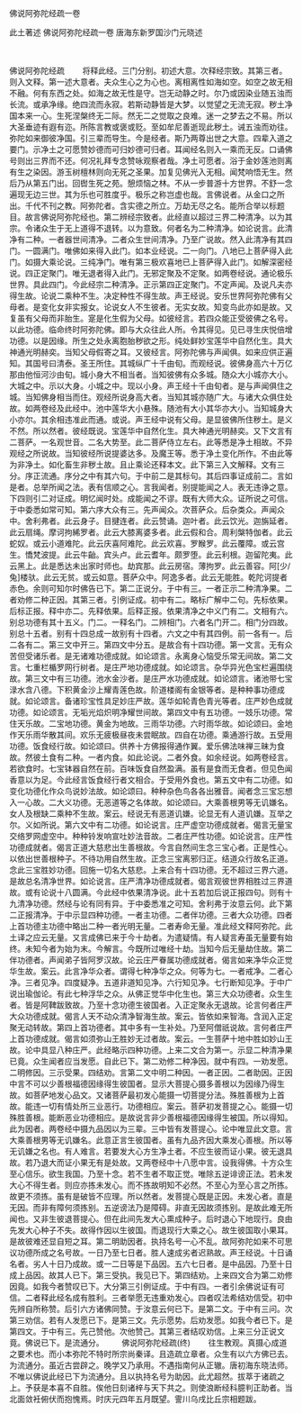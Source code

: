 佛说阿弥陀经疏一卷


此土著述
佛说阿弥陀经疏一卷
唐海东新罗国沙门元晓述


　　

佛说阿弥陀经疏
　　将释此经。三门分别。初述大意。次释经宗致。其第三者。则入文释。第一述大意者。夫众生心之为心也。离相离性如海如空。如空之故无相不融。何有东西之处。如海之故无性是守。岂无动静之时。尔乃或因染业随五浊而长流。或承净缘。绝四流而永寂。若斯动静皆是大梦。以觉望之无流无寂。秽土净国本来一心。生死涅槃终无二际。然无二之觉取之良难。迷一之梦去之不易。所以大圣垂迹有遐有迩。所陈言教或褒或贬。至如牟尼善逝现此秽土。诫五浊而劝往。弥陀如来御彼净国。引三辈而导生。今是经者。斯乃两尊出世之大意。四辈入道之要门。示净土之可愿赞妙德而可归妙德可归者。耳闻经名则入一乘而无反。口诵佛号则出三界而不还。何况礼拜专念赞咏观察者哉。净土可愿者。浴于金妙莲池则离有生之染因。游玉树檀林则向无死之圣果。加复见佛光入无相。闻梵响悟无生。然后乃从第五门出。回辔生死之苑。憩烦恼之林。不从一步普游十方世界。不舒一念遍现无边三世。其为乐也可胜度乎。极乐之称岂虚也哉。言佛说者。从金口之所出。千代不刊之教。阿弥陀者。含实德之所立。万劫无尽之名。能所合举以标题目。故言佛说阿弥陀经也。第二辨经宗致者。此经直以超过三界二种清净。以为其宗。令诸众生于无上道得不退转。以为意致。何者名为二种清净。如论说言。此清净有二种。一者器世间清净。二者众生世间清净。乃至广说故。然入此清净有其四门。一圆满门。唯佛如来得入此门。如本业经说。二一向门。八地已上菩萨得入此门。如摄大乘论说。三纯净门。唯有第三极欢喜地已上菩萨得入此门。如解深密经说。四正定聚门。唯无退者得入此门。无邪定聚及不定聚。如两卷经说。通论极乐世界。具此四门。今此经宗二种清净。正示第四正定聚门。不定声闻。及说凡夫亦得生故。论说二乘种不生。决定种性不得生故。声王经说。安乐世界阿弥陀佛有父母者。是变化女非实报女。论说女人不生彼者。无实女故。知变鸟此亦如是故。又复虽有父母而非胎生。寔是化生假为父母。如彼经言。若四众能正受彼佛之名号。以此功德。临命终时阿弥陀佛。即与大众往此人所。令其得见。见已寻生庆悦倍增功德。以是因缘。所生之处永离胞胎秽欲之形。纯处鲜妙宝莲华中自然化生。具大神通光明赫奕。当知父母假寄之耳。又彼经言。阿弥陀佛与声闻俱。如来应供正遍知。其国号曰清泰。圣王所住。其城纵广十千由旬。而观经说。彼佛身高六十万亿那由他恒河沙由旬。城小身大不相当者。当知彼佛有众多城。随众大小城亦大小。大城之中。示以大身。小城之中。现以小身。声王经十千由旬者。是与声闻俱住之城。当知佛身相当而住。观经所说身高大者。当知其城亦随广大。与诸大众俱住处故。如两卷经及此经中。池中莲华大小悬殊。随池有大小其华亦大小。当知城身大小亦尔。其余相违准此而通。或说。声王经中说有父母。是显彼佛所住秽土。是义不然。所以然者。彼经既说。宝莲华中自然化生。具大神通光明赫奕。又下文言有二菩萨。一名观世音。二名大势至。此二菩萨侍立左右。此等悉是净土相故。不异观经之所说故。当知彼经所说提婆达多。及魔王等。悉于净土变化所作。不由此等为非净土。如化畜生非秽土故。且止乘论还释本文。此下第三入文解释。文有三分。序正流通。序分之中有其六句。于中前二是其标句。其后四事证成前二。言如是者。总举所闻之法。表有信顺之心。言我闻者。别提能闻之人。表无违诤之意。下四则引二对证成。明忆闻时处。成能闻之不谬。既有大师大众。证所说之可信。于中委悉如常可知。第六序大众有三。先声闻众。次菩萨众。后杂类众。声闻众中。舍利弗者。此云身子。目揵连者。此云赞诵。迦叶者。此云饮光。迦旃延者。此云扇绳。摩诃拘絺罗者。此云大膝离婆多者。此云假和合。周利槃特伽者。此云蛇奴。或云小道难陀。此云庆喜阿难陀。此云欢喜。罗睺罗。此云覆障。或云宫生。憍梵波提。此云牛齝。宾头卢。此云耆年。颇罗堕。此云利根。迦留陀夷。此云黑上。此是悉达未出家时师也。劫宾那。此云房宿。薄拘罗。此云善容。阿[少/兔]楼驮。此云无贫。或云如意。菩萨众中。阿逸多者。此云无能胜。乾陀诃提者赤色。余则可知尔时佛告已下。第二正说分。于中有三。一者正示二种清净果。二者劝修二种正因。其第三者。引例证成。初中有二。略标广解中二句。先标依果。后标正报。释中亦二。先释依果。后释正报。依果清净之中义门有二。文相有六。别总功德有其十五义。门二。一释名门。二辨相门。六者名门开二。相门分四故。别总十五者。别有十四总成一故别有十四者。六文之中有其四例。前一各有一。后二各有二。第三文中开三。第四文中分五。是故合有十四功德。第一文言。无有众苦但受诸乐者。是无诸难功德成就。如论颂言。永离身心恼受乐常无间故。第二文言。七重栏楯罗网行树者。是庄严地功德成就。如论颂言。杂华异光色宝栏遍围绕故。第三文中有三功德。池水金沙者。是庄严水功德成就。如论颂言。诸池带七宝渌水含八德。下积黄金沙上耀青莲色故。阶道楼阁有金银等者。是种种事功德成就。如论颂言。备诸珍宝性具足妙庄严故。莲华如轮青色青光等者。庄严妙色成就功德。如论颂言。无垢光焰炽明净耀世间故。第四文中有五功德。一妓乐功德。常住天乐故。二宝地功德。黄金为地故。三雨华功德。六时雨华故。如论颂曰。金地作天乐雨华散其间。欢乐无疲极昼夜未尝眠故。四自在功德。乘通游行故。五受用功德。饭食经行故。如论颂曰。供养十方佛报得通作翼。爱乐佛法味禅三昧为食故。然彼土食有二种。一者内食。如此论说。二者外食。如余经说。如两卷经言。若欲食时。七宝钵器自然在前。百味饭食自然盈满。虽有是食而无食者。但见色闻香意以为足。今此经言饭食经行者文相合。于受用外食也。第五文中有二功德。如变化功德化作众鸟说妙法故。如论颂曰。种种杂色鸟各各出雅音。闻者念三宝忘想入一心故。二大义功德。无恶道等之名体故。如论颂曰。大乘善根男等无讥嫌名。女人及根缺二乘种不生故。案云。经说无有恶道讥嫌。论显无有人道讥嫌。互举之尔。义如所说。第六文中有二功德。如论说言。庄严虚空功德成就者。偈言无量宝交络罗网虚空中。种种铃发响宣吐妙法音故。二者庄严性功德。如论说言。庄严性功德成就者。偈言正道大慈悲出生善根故。今言自然间生念三宝心者。正是性心。以依出世善根种子。不待功用自然生故。正念三宝离邪归正。结道众行故名正道。念此三宝胜妙功德。回施一切名大慈悲。上来合有十四功德。无不超过三界六道。是故总名清净世界。如论说言。庄严清净功德成就者。偈言观彼世界相胜过三界道故。或有论说十八圆满。今此经中依果清净说。此十五若加后说正报四句。则有十九清净功德。然经与论有同有异。于中委悉准之可知。舍利弗于汝意云何。此下第二正报清净。于中示显四种功德。一者主功德。二者伴功德。三者大众功德。四者上首功德主功德中略出二种一者光明无量。二者寿命无量。准此经文释阿弥陀。此土译之应云无量。又言成佛已来于今十劫者。为遣疑情。有人疑言寿虽无量要有始终。未知今者为始为末。今解言。今既所过唯经十劫。当知今后无量劫住故。第二伴功德者。声闻弟子皆阿罗汉故。论云庄严眷属功德成就者。偈言如来净华众正觉华生故。案云。此言净华众者。谓得七种净华之众。何等为七。一者戒净。二者心净。三者见净。四度疑净。五道非道知见净。六行知见净。七行断知见净。于中广说出瑜伽论。有此七种浮华之众。从佛正觉华中化生也。第三大众功德者。众生生者。皆是阿鞞跋致故。乃至十念功德生彼国者。入正定聚永无退故。论言何者庄严大众功德成就。偈言人天不动众清净智海生故。案云。皆依如来智海。含润入正定聚无动转故。第四上首功德者。其中多有一生补处。乃至阿僧祇说故。言何者庄严上首功德成就。偈言如须弥山王胜妙无过者故。案云。一生菩萨十地中胜如妙山王故。论中具显八种庄严。此经略示四种功德。上来二文合为第一。示显二种清净果已竟。众生闻者应当发愿。自此已下。第二劝修二种净因。就中有四。一劝发愿。二明修因。三示受果。四结劝。言第二文中明二种因。一者正因。二者助因。正因中言不可以少善根福德因缘得生彼国者。显示大菩提心摄多善根以为因缘乃得生故。如菩萨地发心品文。又诸菩萨最初发心能摄一切菩提分法。殊胜善根为上首故。能违一切有情处所三业恶行。功德相应。案云。菩萨初发菩提之心。能摄一切殊胜善根。能断恶业功德相应。是故说言非少善根福德因缘得生被国。所以得知。此为因者。两卷经中摄九品因以为三辈。三中皆有发菩提心。论中唯显此文意。言大乘善根男等无讥嫌名。此意正言生彼国者。虽有九品齐因大乘发心善根。所以等无讥嫌之名也。有人难言。若要发大心方生净土者。不应生彼而证小果。彼无退具故。若乃退大而证小果无有是处故。又两卷经中十八愿中言。设我得佛。十方众生至心信乐。欲生我国。乃至十念。若不生者不取正觉。唯除五逆诽谤正法。若未发大心不得生者。则应亦拣未发心。而不拣故明知不必然。不至心为至心言之所拣。故更不须拣。虽有是破皆不应理。所以然者。发菩提心既是正因。未发心者。直是无因。而非有障何须拣别。五逆谤法乃是障碍。非直无因故须拣别。是故此难无所闻也。又非生彼退菩提心。但在此间先发大心熏成种子。后时退心下地现行。良由先发大心种子不失。故得作因以生彼国。而退现行大乘之心。故生彼国取小果耳。是故彼难还显自短之耳。第二明助因者。执持名号一心不乱。故阿弥陀如来不可思议功德所成之名号故。一日乃至七日者。胜人速成劣者迟熟故。声王经说。十日诵名者。劣人十日乃成故。或一二日等是下品因。五六七日者。是中品因。乃至十日成上品因。故其人已下。第三受执。我见已下。第四结劝。上来四文合为第二劝修因竟。如我今者赞叹已下。大分第三引例证成。于中有四。一者引余佛说证有可信。二者释此经名成有胜利。三者举愿无违重劝发心。四者叹法希结劝信受。初中先辨自所称赞。后引六方诸佛同赞。于汝意云何已下。是第二文。于中有三问。次第三劝信。若有人发愿已下。是第三文。先示愿势。后劝发愿。如我今者已下。是第四文。于中有三。先己赞他。次他赞己。其第三者结叹劝信。上来三分正说文竟。佛说已下。是流通分。
　　佛说阿弥陀经疏(终)
　　往生教观。真摄心成道之要术也。而小本弥陀不特时所宗尚秦译。且造疏立章者。众生有以六方佛已去。为流通分。虽近古尝辟之。晚学又乃承用。不遇指南何从正辙。唐初海东晓法师。不唯以佛说此经已下为流通分。且以执持名号为助因。此尤超然。拔萃于诸疏之上。予获是本喜不自胜。俟他日刻诸梓与天下共之。则使浪断经科臆判正助者。当北面敛衽俯伏而抱愧焉。时庆元四年五月既望。霅川乌戌比丘宗相题跋。

